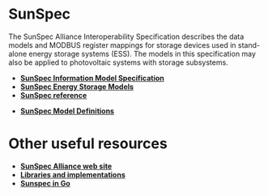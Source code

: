 # SunSpec

The SunSpec Alliance Interoperability Specification describes the data models and MODBUS register mappings for storage devices used in stand-alone energy storage systems (ESS). The models in this specification may also be applied to photovoltaic systems with storage subsystems.

* **[SunSpec Information Model Specification](/resources/sunspec/sunspec_information_models_12041.pdf)**
* **[SunSpec Energy Storage Models](/resources/sunspec/sunspec_alliance_specification_energy_storage_models.pdf)**
* **[SunSpec reference](/resources/sunspec/sunspec_information_model_reference.xlsx)**
- **[SunSpec Model Definitions](https://github.com/sunspec/models)**

# Other useful resources

* **[SunSpec Alliance web site](https://sunspec.org/)**
* **[Libraries and implementations](https://github.com/sunspec)**
* **[Sunspec in Go](https://github.com/andig/gosunspec)**

